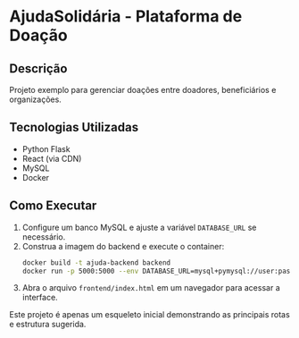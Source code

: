 # AjudaSolidária - Plataforma de Doação

## Descrição
Projeto exemplo para gerenciar doações entre doadores, beneficiários e organizações.

## Tecnologias Utilizadas
- Python Flask
- React (via CDN)
- MySQL
- Docker

## Como Executar
1. Configure um banco MySQL e ajuste a variável `DATABASE_URL` se necessário.
2. Construa a imagem do backend e execute o container:
   ```bash
   docker build -t ajuda-backend backend
   docker run -p 5000:5000 --env DATABASE_URL=mysql+pymysql://user:password@db/ajuda ajuda-backend
   ```
3. Abra o arquivo `frontend/index.html` em um navegador para acessar a interface.

Este projeto é apenas um esqueleto inicial demonstrando as principais rotas e estrutura sugerida.
